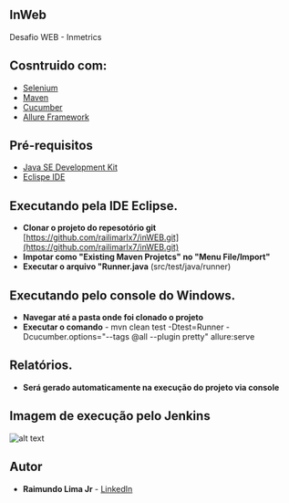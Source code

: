 ## InWeb

Desafio WEB - Inmetrics

## Cosntruido com:

* [Selenium](https://www.selenium.dev/documentation/en/webdriver/)
* [Maven](https://maven.apache.org/) 
* [Cucumber](https://cucumber.io/) 
* [Allure Framework](https://docs.qameta.io/allure/) 

## Pré-requisitos
* [Java SE Development Kit](https://www.oracle.com/br/java/technologies/javase/javase-jdk8-downloads.html)
* [Eclispe IDE](https://www.eclipse.org/downloads/)
 
## Executando pela IDE Eclipse.
* **Clonar o projeto do repesotório git** [https://github.com/railimarlx7/inWEB.git](https://github.com/railimarlx7/inWEB.git)
* **Impotar como "Existing Maven Projetcs" no "Menu File/Import"**
* **Executar o arquivo "Runner.java** (src/test/java/runner)

## Executando pelo console do Windows.
* **Navegar até a pasta onde foi clonado o projeto** 
* **Executar o comando** - mvn clean test -Dtest=Runner -Dcucumber.options="--tags @all --plugin pretty" allure:serve 

## Relatórios.
* **Será gerado automaticamente na execução do projeto via console**

## Imagem de execução pelo Jenkins
![alt text](http://url/to/img.png)

## Autor

* **Raimundo Lima Jr** - [LinkedIn](https://www.linkedin.com/in/railimajr/)